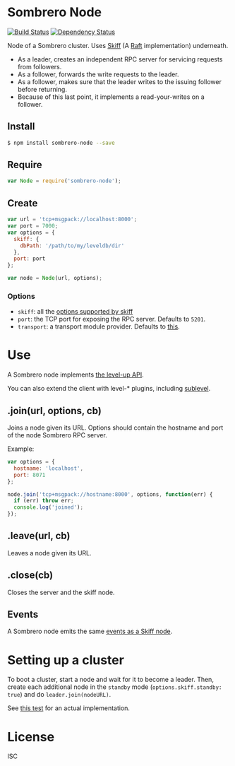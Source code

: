 # Sombrero Node

[![Build Status](https://travis-ci.org/sombrerohq/sombrero-node.svg)](https://travis-ci.org/sombrerohq/sombrero-node)
[![Dependency Status](https://david-dm.org/sombrerohq/sombrero-node.svg)](https://david-dm.org/sombrerohq/sombrero-node)

Node of a Sombrero cluster. Uses [Skiff](https://github.com/pgte/skiff) (A [Raft](http://raftconsensus.github.io/) implementation) underneath.

* As a leader, creates an independent RPC server for servicing requests from followers.
* As a follower, forwards the write requests to the leader.
* As a follower, makes sure that the leader writes to the issuing follower before returning.
* Because of this last point, it implements a read-your-writes on a follower.

## Install

```bash
$ npm install sombrero-node --save
```

## Require

```javascript
var Node = require('sombrero-node');
```

## Create

```javascript
var url = 'tcp+msgpack://localhost:8000';
var port = 7000;
var options = {
  skiff: {
    dbPath: '/path/to/my/leveldb/dir'
  },
  port: port
};

var node = Node(url, options);
```

### Options

* `skiff`: all the [options supported by skiff](https://github.com/pgte/skiff#options)
* `port`: the TCP port for exposing the RPC server. Defaults to `5201`.
* `transport`: a transport module provider. Defaults to [this](https://github.com/sombrerohq/sombrero-node/blob/master/lib/transport.js).

# Use

A Sombrero node implements [the level-up API](https://github.com/rvagg/node-levelup#api).

You can also extend the client with level-* plugins, including [sublevel](https://github.com/dominictarr/level-sublevel).

## .join(url, options, cb)

Joins a node given its URL. Options should contain the hostname and port of the node Sombrero RPC server.

Example:

```javascript
var options = {
  hostname: 'localhost',
  port: 8071
};

node.join('tcp+msgpack://hostname:8000', options, function(err) {
  if (err) throw err;
  console.log('joined');
});
```

## .leave(url, cb)

Leaves a node given its URL.

## .close(cb)

Closes the server and the skiff node.

## Events

A Sombrero node emits the same [events as a Skiff node](https://github.com/pgte/skiff#events).


# Setting up a cluster

To boot a cluster, start a node and wait for it to become a leader. Then, create each additional node in the `standby` mode (`options.skiff.standby: true`) and do `leader.join(nodeURL)`.

See [this test](https://github.com/sombrerohq/sombrero-node/blob/master/tests/networked.js) for an actual implementation.

# License

ISC